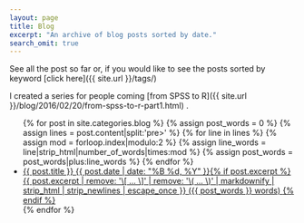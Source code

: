 ```yaml
---
layout: page
title: Blog
excerpt: "An archive of blog posts sorted by date."
search_omit: true
---
```


See all the post so far or, if you would like to see the posts sorted by keyword [click here]({{ site.url }}/tags/)

I created a series for people coming [from SPSS to R]({{ site.url }}/blog/2016/02/20/from-spss-to-r-part1.html) . 

 
<ul class="post-list" >
{% for post in site.categories.blog %}
{% assign post_words = 0 %}
    {% assign lines = post.content|split:'pre>' %}
    {% for line in lines %}
        {% assign mod = forloop.index|modulo:2 %}
        {% assign line_words = line|strip_html|number_of_words|times:mod %}
        {% assign post_words = post_words|plus:line_words %}
    {% endfor %}
   <li><article class="post" itemprop="blogPost" itemscope="" itemtype="http://schema.org/BlogPosting"><a href="{{ site.url }}{{ post.url }}" itemprop="url" >{{ post.title }} <span class="entry-date" itemprop="dateCreated"><time datetime="{{ post.date | date_to_xmlschema }}">{{ post.date | date: "%B %d, %Y" }}</time></span>{% if post.excerpt %} <span class="excerpt" itemprop="description">{{ post.excerpt | remove: '\[ ... \]' | remove: '\( ... \)' | markdownify | strip_html | strip_newlines | escape_once }} </span> <span class="entry-date"> ({{ post_words }} words) </span>{% endif %}</a></article></li>
{% endfor %}
</ul>
